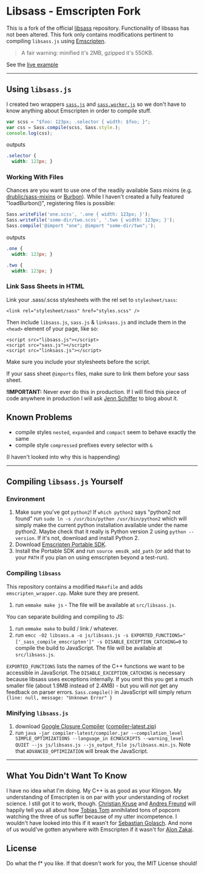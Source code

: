 # Libsass - Emscripten Fork

This is a fork of the official [libsass](https://github.com/hcatlin/libsass/) repository. Functionality of libsass has not been altered. This fork only contains modifications pertinent to compiling `libsass.js` using [Emscripten](https://github.com/kripken/emscripten/). 

> A fair warning: minified it's 2MB, gzipped it's 550KB.

See the [live example](http://rodneyrehm.github.io/libsass/) 

---

## Using `libsass.js`

I created two wrappers [`sass.js`](https://github.com/rodneyrehm/libsass/blob/emscripten/js/sass.js) and [`sass.worker.js`](https://github.com/rodneyrehm/libsass/blob/emscripten/js/sass.worker.js) so we don't have to know anything about Emscripten in order to compile stuff.

```javascript
var scss = "$foo: 123px; .selector { width: $foo; }";
var css = Sass.compile(scss, Sass.style.);
console.log(css);
```

outputs

```css
.selector {
  width: 123px; }
```

### Working With Files

Chances are you want to use one of the readily available Sass mixins (e.g. [drublic/sass-mixins](https://github.com/drublic/Sass-Mixins) or [Burbon](https://github.com/thoughtbot/bourbon)). While I haven't created a fully featured "loadBurbon()", registering files is possible:

```javascript
Sass.writeFile('one.scss', '.one { width: 123px; }');
Sass.writeFile('some-dir/two.scss', '.two { width: 123px; }');
Sass.compile('@import "one"; @import "some-dir/two";');
```

outputs

```css
.one {
  width: 123px; }

.two {
  width: 123px; }
```

### Link Sass Sheets in HTML

Link your .sass/.scss stylesheets with the rel set to `stylesheet/sass`:

```
<link rel="stylesheet/sass" href="styles.scss" />
```

Then include `libsass.js`, `sass.js` & `linksass.js` and include them in the `<head>` element of your page, like so:

```
<script src="libsass.js"></script>
<script src="sass.js"></script>
<script src="linksass.js"></script>
```

Make sure you include your stylesheets before the script.

If your sass sheet `@imports` files, make sure to link them before your sass sheet.

<b>!IMPORTANT:</b>
Never ever do this in production. If I will find this piece of code anywhere in production I will ask [Jenn Schiffer](https://twitter.com/jennschiffer) to blog about it.

## Known Problems

* compile styles `nested`, `expanded` and `compact` seem to behave exactly the same
* compile style `compressed` prefixes every selector with `&`

(I haven't looked into why this is happending)

---

## Compiling `libsass.js` Yourself

### Environment

1. Make sure you've got `python2`! If `which python2` says "python2 not found" run `sudo ln -s /usr/bin/python /usr/bin/python2` which will simply make the current python installation available under the name python2. Maybe check that it really is Python version 2 using `python --version`. If it's not, download and install Python 2.
2. Download [Emscripten Portable SDK](https://github.com/kripken/emscripten/wiki/Emscripten-SDK#downloads).
3. Install the Portable SDK and run `source emsdk_add_path` (or add that to your `PATH` if you plan on using emscripten beyond a test-run).

### Compiling `libsass`

This repository contains a modified `Makefile` and adds `emscripten_wrapper.cpp`. Make sure they are present.

1. run `emmake make js` - The file will be available at `src/libsass.js`.

You can separate building and compiling to JS:

1. run `emmake make` to build / link / whatever.
2. run `emcc -O2 libsass.a -o js/libsass.js -s EXPORTED_FUNCTIONS="['_sass_compile_emscripten']" -s DISABLE_EXCEPTION_CATCHING=0` to compile the build to JavaScript. The file will be available at `src/libsass.js`.

`EXPORTED_FUNCTIONS` lists the names of the C++ functions we want to be accessible in JavaScript. The `DISABLE_EXCEPTION_CATCHING` is necessary because libsass uses exceptions internally. If you omit this you get a much smaller file (about 1.9MB instead of 2.4MB) - but you will *not* get any feedback on parser errors. `Sass.compile()` in JavaScript will simply return `{line: null, message: "Unknown Error" }`

### Minifying `libsass.js`

1. download [Google Closure Compiler](https://developers.google.com/closure/compiler/) ([compiler-latest.zip](http://dl.google.com/closure-compiler/compiler-latest.zip))
2. run `java -jar compiler-latest/compiler.jar --compilation_level SIMPLE_OPTIMIZATIONS --language_in ECMASCRIPT5 --warning_level QUIET --js js/libsass.js --js_output_file js/libsass.min.js`. Note that `ADVANCED_OPTIMIZATION` will break the JavaScript.


---

## What You Didn't Want To Know

I have no idea what I'm doing. My C++ is as good as your Klingon. My understanding of Emscripten is on par with your understanding of rocket science. I still got it to work, though. [Christian Kruse](https://github.com/ckruse) and [Andres Freund](https://github.com/anarazel) will happily tell you all about how [Tobias Tom](https://github.com/tobiastom) annihilated tons of popcorn watching the three of us suffer because of my utter incompetence. I wouldn't have looked into this if it wasn't for [Sebastian Golasch](http://github.com/asciidisco). And none of us would've gotten anywhere with Emscripten if it wasn't for [Alon Zakai](http://github.com/kripken).

## License

Do what the f* you like. If that doesn't work for you, the MIT License should!